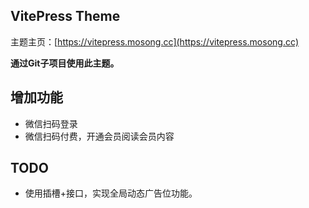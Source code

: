 ## VitePress Theme

主题主页：[https://vitepress.mosong.cc](https://vitepress.mosong.cc)

**通过Git子项目使用此主题。**

## 增加功能

- 微信扫码登录
- 微信扫码付费，开通会员阅读会员内容



## TODO

- 使用插槽+接口，实现全局动态广告位功能。

